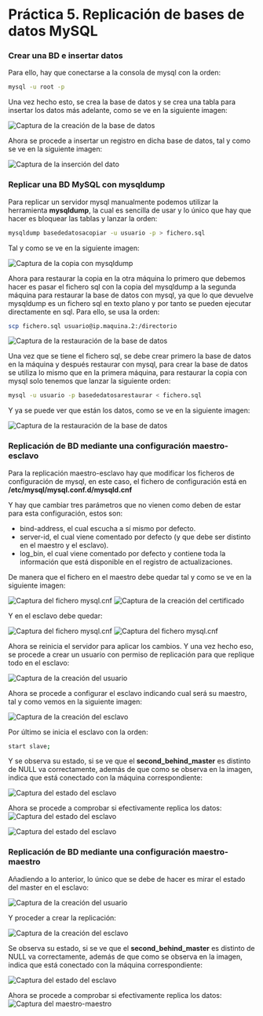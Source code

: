 # Práctica 5. Replicación de bases de datos MySQL

### Crear una BD e insertar datos

Para ello, hay que conectarse a la consola de mysql con la orden:
 
```bash
mysql -u root -p
```

Una vez hecho esto, se crea la base de datos  y se crea una tabla para insertar los datos más adelante, como se ve en la siguiente imagen:

![Captura de la creación de la base de datos](./images/creacion-bd.PNG "Creación de la base de datos")


Ahora se procede a insertar un registro en dicha base de datos, tal y como se ve en la siguiente imagen:

![Captura de la inserción del dato](./images/insertar-datos.PNG "Inserción de un dato")


### Replicar una BD MySQL con mysqldump

Para replicar un servidor mysql manualmente podemos utilizar la herramienta **mysqldump**, la cual es sencilla de usar y lo único que hay que hacer es bloquear las tablas y lanzar la orden:
```bash
mysqldump basededatosacopiar -u usuario -p > fichero.sql
```

Tal y  como se ve en la siguiente imagen:

![Captura de la copia con mysqldump](./images/copia-mysqldump.PNG "Copia con mysqldump")

Ahora para restaurar la copia en la otra máquina lo primero que debemos hacer es pasar el fichero sql con la copia del mysqldump a la segunda máquina para restaurar la base de datos con mysql, ya que lo que devuelve mysqldump es un fichero sql en texto plano y por tanto se pueden ejecutar directamente en sql.
Para ello, se usa la orden:

```bash
scp fichero.sql usuario@ip.maquina.2:/directorio
```

![Captura de la restauración de la base de datos](./images/scp-maquina1-maquina2.PNG "Restauración de la base de datos")

Una vez que se tiene el fichero sql, se debe crear primero la base de datos en la máquina y después restaurar con mysql, para crear la base de datos se utiliza lo mismo que en la primera máquina, para restaurar la copia con mysql solo tenemos que lanzar la siguiente orden:

```bash
mysql -u usuario -p basededatosarestaurar < fichero.sql
```

Y ya se puede ver que están los datos, como se ve en la siguiente imagen:

![Captura de la restauración de la base de datos](./images/restaurar-mysqldump.PNG "Restauración de la base de datos")


### Replicación de BD mediante una configuración maestro-esclavo

Para la replicación maestro-esclavo hay que modificar los ficheros de configuración de mysql, en este caso, el fichero de configuración está en **/etc/mysql/mysql.conf.d/mysqld.cnf**


Y hay que cambiar tres parámetros que no vienen como deben de estar para esta configuración, estos son:
* bind-address, el cual escucha a sí mismo por defecto.
* server-id, el cual viene comentado por defecto (y que debe ser distinto en el maestro y el esclavo).
* log_bin, el cual viene comentado por defecto y contiene toda la información que está disponible en el registro de actualizaciones.

De manera que el fichero en el maestro debe quedar tal y como se ve en la siguiente imagen:


![Captura del fichero mysql.cnf](./images/mysql-conf-bind-address.PNG "Modificación fichero mysql.cnf")
![Captura de la creación del certificado](./images/mysql-conf-server-id.PNG " Modificación fichero mysql.cnf")


Y en el esclavo debe quedar:

![Captura del fichero mysql.cnf](./images/mysql-conf-bind-address.PNG "Modificación fichero mysql.cnf")
![Captura del fichero mysql.cnf](./images/mysql-conf-server-id-2.PNG "Modificación fichero mysql.cnf")

Ahora se reinicia el servidor para aplicar los cambios.
Y una vez hecho eso, se procede a crear un usuario con permiso de replicación para que replique todo en el esclavo:

![Captura de la creación del usuario](./images/create-master.PNG "Creación del usuario")

Ahora se procede a configurar el esclavo indicando cual será su maestro, tal y como vemos en la siguiente imagen:

![Captura de la creación del esclavo](./images/create-slave.PNG "Creación del esclavo")

Por último se inicia el esclavo con la orden:
```bash
start slave;
```

Y se observa su estado, si se ve que el **second_behind_master** es distinto de NULL va correctamente, además de que como se observa en la imagen, indica que está conectado con la máquina correspondiente:

![Captura del estado del esclavo](./images/comprobacion-slave.PNG "Estado del esclavo")

Ahora se procede a comprobar si efectivamente replica los datos:
![Captura del estado del esclavo](./images/insertar-dato-maestro.PNG "Estado del esclavo")


![Captura del estado del esclavo](./images/ver-dato-replicado.PNG "Estado del esclavo")

### Replicación de BD mediante una configuración maestro-maestro

Añadiendo a lo anterior, lo único que se debe de hacer es mirar el estado del master en el esclavo:

![Captura de la creación del usuario](./images/create-master-2.PNG "Creación del usuario")

Y proceder a crear la replicación:

![Captura de la creación del esclavo](./images/create-slave-2.PNG "Creación del esclavo")

Se observa su estado, si se ve que el **second_behind_master** es distinto de NULL va correctamente, además de que como se observa en la imagen, indica que está conectado con la máquina correspondiente:

![Captura del estado del esclavo](./images/comprobacion-slave-2.PNG "Estado del esclavo")

Ahora se procede a comprobar si efectivamente replica los datos:
![Captura del maestro-maestro](./images/comprobacion-maestro-maestro.PNG "Comprobación del maestro-maestro")
